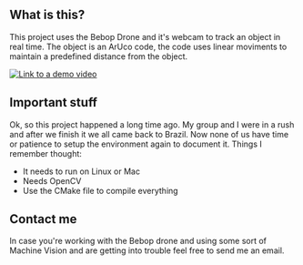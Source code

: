 ## What is this?
This project uses the Bebop Drone and it's webcam to track an object in real time. The object is an ArUco code, the code uses linear moviments to maintain a predefined distance from the object. 

[![Link to a demo video](https://img.youtube.com/vi/4w36Tk3jR_g/0.jpg)](https://www.youtube.com/watch?v=4w36Tk3jR_g)

## Important stuff
Ok, so this project happened a long time ago. My group and I were in a rush and after we finish it we all came back to Brazil. Now none of us have time or patience to setup the environment again to document it. Things I remember thought:
* It needs to run on Linux or Mac
* Needs OpenCV
* Use the CMake file to compile everything

## Contact me
In case you're working with the Bebop drone and using some sort of Machine Vision and are getting into trouble feel free to send me an email.
